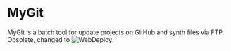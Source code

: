 # MyGit
 
MyGit is a batch tool for update projects on GitHub and synth files via FTP. Obsolete, changed to ![WebDeploy](https://github.com/acuna-public/WebDeploy).
